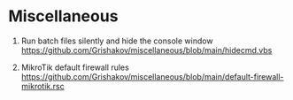 # Miscellaneous

1) Run batch files silently and hide the console window
https://github.com/Grishakov/miscellaneous/blob/main/hidecmd.vbs

2) MikroTik default firewall rules
https://github.com/Grishakov/miscellaneous/blob/main/default-firewall-mikrotik.rsc
